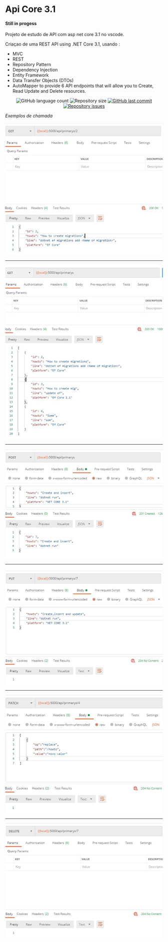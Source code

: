 # Api Core 3.1

#### Still in progess

Projeto de estudo de API com asp net core 3.1 no vscode.

Criaçao de uma REST API using .NET Core 3.1, usando :

* MVC
* REST
* Repository Pattern
* Dependency Injection
* Entity Framework
* Data Transfer Objects (DTOs)
* AutoMapper to provide 6 API endpoints that will allow you to Create, Read Update and Delete resources.

<p align="center">
  <img alt="GitHub language count" src="https://img.shields.io/github/languages/count/Douglasweb/ApiCore">

  <img alt="Repository size" src="https://img.shields.io/github/repo-size/Douglasweb/ApiCore">
  
  <a href="https://github.com/Douglasweb/ApiCore/commits/master">
    <img alt="GitHub last commit" src="https://img.shields.io/github/last-commit/Douglasweb/ApiCore">
  </a>

  <a href="https://github.com/Douglasweb/ApiCore/issues">
    <img alt="Repository issues" src="https://img.shields.io/github/issues/marcosjcs/be-the-hero">
  </a>
</p>


*Exemplos de chamada*


![Request 1](https://github.com/Douglasweb/ApiCore/blob/master/presentation/One.jpg "Request Get By Id")

-------------------

![Request 2](https://github.com/Douglasweb/ApiCore/blob/master/presentation/All.jpg "Request Get All")

-------------------

![Request 3](https://github.com/Douglasweb/ApiCore/blob/master/presentation/Create.jpg "Request Create")

-------------------

![Request 4](https://github.com/Douglasweb/ApiCore/blob/master/presentation/Update.jpg "Request Update")

-------------------

![Request 5](https://github.com/Douglasweb/ApiCore/blob/master/presentation/Patch.jpg "Request Patch")

-------------------

![Request 6](https://github.com/Douglasweb/ApiCore/blob/master/presentation/Delete.jpg "Request Delete")